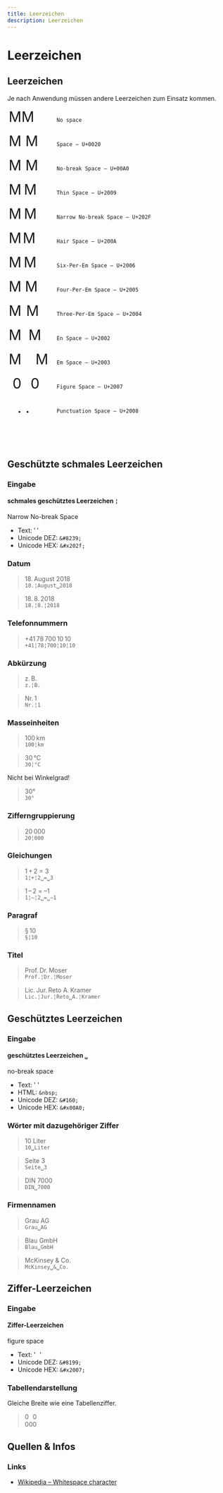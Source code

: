 ```yaml
---
title: Leerzeichen
description: Leerzeichen
---
```


# Leerzeichen






## Leerzeichen
Je nach Anwendung müssen andere Leerzeichen zum Einsatz kommen.

<style>
  ul.spaces  {
    list-style-type: none;
    <!-- font-size: 2rem; -->
    margin: 0;
    padding: 0;
  }

  ul.spaces > li::before {
    display: none;
  }
  ul.spaces li {
    margin-bottom: 1rem;
  }
  .spaces .show {
    white-space: pre;
    background-color: var(--green-color);
  }
  .spaces .example {
    width: 7rem;
    display: inline-block;
    font-size: 2rem;
  }
  .spaces .pre {
    display: inline-block;
    width: 2rem;
    text-align: right;
  }
  .spaces .bg {
    background-color: var(--gray-color);
  }
</style>




<ul class="spaces">
  <li>
    <span class="example"><span class="pre">M</span><!--
 --><span class="show"></span><!--
 --><span class="after">M</span>
 </span><code>No space</code>
  </li>
  <li>
    <span class="example"><span class="pre">M</span><!--
 --><span class="show">&#32;</span><!--
 --><span class="after">M</span>
 </span><code>Space – U+0020</code>
  </li>
  <li>
    <span class="example"><span class="pre">M</span><!--
 --><span class="show">&#160;</span><!--
 --><span class="after">M</span>
 </span><code>No-break Space – U+00A0</code>
  </li>
  <li>
    <span class="example"><span class="pre">M</span><!--
 --><span class="show">&#8201;</span><!--
 --><span class="after">M</span>
 </span><code>Thin Space – U+2009</code>
  </li>
  <li>
    <span class="example"><span class="pre">M</span><!--
 --><span class="show">&#8239;</span><!--
 --><span class="after">M</span>
 </span><code>Narrow No-break Space – U+202F</code>
  </li>
  <li>
    <span class="example"><span class="pre">M</span><!--
 --><span class="show">&#8202;</span><!--
 --><span class="after">M</span>
 </span><code>Hair Space – U+200A</code>
  </li>
  <li>
    <span class="example"><span class="pre">M</span><!--
 --><span class="show">&#8198;</span><!--
 --><span class="after">M</span>
 </span><code>Six-Per-Em Space – U+2006</code>
  </li>
  <li>
    <span class="example"><span class="pre">M</span><!--
 --><span class="show">&#8197;</span><!--
 --><span class="after">M</span>
 </span><code>Four-Per-Em Space – U+2005</code>
  </li>
  <li>
    <span class="example"><span class="pre">M</span><!--
 --><span class="show">&#8196;</span><!--
 --><span class="after">M</span>
 </span><code>Three-Per-Em Space – U+2004</code>
  </li>
  <li>
    <span class="example"><span class="pre">M</span><!--
 --><span class="show">&#8194;</span><!--
 --><span class="after">M</span>
 </span><code>En Space – U+2002</code>
  </li>
  <li>
    <span class="example"><span class="pre">M</span><!--
 --><span class="show">&#8195;</span><!--
 --><span class="after">M</span>
 </span><code>Em Space – U+2003</code>
  </li>
  <li>
    <span class="example"><span class="pre"><span class="bg">0</span></span><!--
 --><span class="show">&#8199;</span><!--
 --><span class="after"><span class="bg">0</span></span>
 </span><code>Figure Space – U+2007</code>
  </li>
  <li>
    <span class="example"><span class="pre"><span class="bg">.</span></span><!--
 --><span class="show">&#8200;</span><!--
 --><span class="after"><span class="bg">.</span></span>
 </span><code>Punctuation Space – U+2008 </code>
  </li>
</ul>



<br />
<br />
<br />


## Geschützte schmales Leerzeichen

<div class="box">

### Eingabe

####  schmales geschütztes Leerzeichen `¦`
Narrow No-break Space
* Text: '&#8239;'
* Unicode DEZ: `&#8239;`  
* Unicode HEX: `&#x202f;`

<!--
####  schmales Leerzeichen
(THIN SPACE)
* Text: '&thinsp;'
* HTML: `&thinsp;`
* Unicode DEZ: `&#8201;`
* Unicode HEX: `&#x2009;`
-->

</div>

### Datum
> 18.&#8239;August&nbsp;2018 <br>`18.¦August␣2018`

> 18.&#8239;8.&#8239;2018 <br>`18.¦8.¦2018`
### Telefonnummern
> +41&#8239;78&#8239;700&#8239;10&#8239;10 <br>`+41¦78¦700¦10¦10`
### Abkürzung
> z.&#8239;B. <br> `z.¦B.`

>  Nr.&#8239;1 <br> `Nr.¦1`
### Masseinheiten
> 100&#8239;km <br> `100¦km`

> 30&#8239;°C <br> `30¦°C`

Nicht bei Winkelgrad!
> 30°<br> `30°`

### Zifferngruppierung
> 20&#8239;000 <br> `20¦000`
### Gleichungen
> 1&#8239;+&#8239;2 = 3 <br> `1¦+¦2␣=␣3`

> 1&#8239;–&#8239;2 = –1  <br> `1¦–¦2␣=␣−1`
### Paragraf
> §&#8239;10 <br> `§¦10`
### Titel
> Prof.&#8239;Dr.&#8239;Moser <br> `Prof.¦Dr.¦Moser`

> Lic.&#8239;Jur.&#8239;Reto A.&#8239;Kramer <br>  `Lic.¦Jur.¦Reto␣A.¦Kramer`

## Geschütztes Leerzeichen

<div class="box">

### Eingabe
####  geschütztes Leerzeichen `␣`
no-break space
* Text: '&nbsp;'
* HTML: `&nbsp;`
* Unicode DEZ: `&#160;`
* Unicode HEX: `&#x00A0;`

</div>

### Wörter mit dazugehöriger Ziffer
> 10&nbsp;Liter <br/> `10␣Liter`

> Seite&nbsp;3 <br/> `Seite␣3`

> DIN&nbsp;7000 <br/> `DIN␣7000`
### Firmennamen
> Grau&nbsp;AG <br/> `Grau␣AG`

> Blau&nbsp;GmbH <br/> `Blau␣GmbH`

> McKinsey&nbsp;&amp;&nbsp;Co. <br/> `McKinsey␣&␣Co.`




## Ziffer-Leerzeichen


<div class="box">

### Eingabe
####  Ziffer-Leerzeichen
figure space
* Text: '&#8199;'
* Unicode DEZ: `&#8199;`
* Unicode HEX: `&#x2007;`
</div>


### Tabellendarstellung
Gleiche Breite wie eine Tabellenziffer.
> 0&#8199;0<br>000



## Quellen & Infos

<div class="box">

### Links
* [Wikipedia – Whitespace character](https://en.wikipedia.org/wiki/Whitespace_character)

</div>
